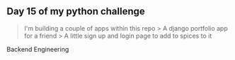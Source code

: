 ## Day 15 of my python challenge

  > I'm building a couple of apps within this repo
      > A django portfolio app for a friend
      > A little sign up and login page to add to spices to it

Backend Engineering
